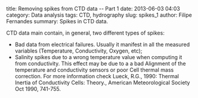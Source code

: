 title: Removing spikes from CTD data -- Part 1
date:  2013-06-03 04:03
category: Data analysis
tags: CTD, hydrography
slug: spikes_1
author: Filipe Fernandes
summary: Spikes in CTD data.

CTD data main contain, in general, two different types of spikes:
* Bad data from electrical failures.  Usually it manifest in all the measured
  variables (Temperature, Conductivity, Oxygen, etc);
* Salinity spikes due to a wrong temperature value when computing it from
  conductivity.  This effect may be due to a a bad Alignment of the temperature
  and conductivity sensors or poor Cell thermal mass correction.
  For more information check Lueck, R.G., 1990: Thermal Inertia of Conductivity
  Cells: Theory., American Meteorological Society Oct 1990, 741-755.
